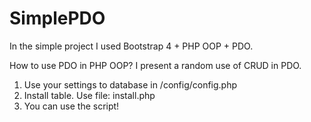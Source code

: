 # SimplePDO
In the simple project I used Bootstrap 4 + PHP OOP + PDO.

How to use PDO in PHP OOP? I present a random use of CRUD in PDO.

1. Use your settings to database in /config/config.php
2. Install table. Use file: install.php
3. You can use the script!
